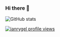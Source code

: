 ### Hi there 👋

<!--
**ianrygel/ianrygel** is a ✨ _special_ ✨ repository because its `README.md` (this file) appears on your GitHub profile.

Here are some ideas to get you started:

- 🔭 I’m currently working on ...
- 🌱 I’m currently learning ...
- 👯 I’m looking to collaborate on ...
- 🤔 I’m looking for help with ...
- 💬 Ask me about ...
- 📫 How to reach me: ...
- 😄 Pronouns: ...
- ⚡ Fun fact: ...
-->
<img alt="GitHub stats"
src="https://github-readme-stats.vercel.app/api?username=ianrygel&show_icons=true&theme=transparent"/>

[![ianrygel profile views](https://u8views.com/api/v1/github/profiles/778206/views/day-week-month-total-count.svg)](https://u8views.com/github/ianrygel)
